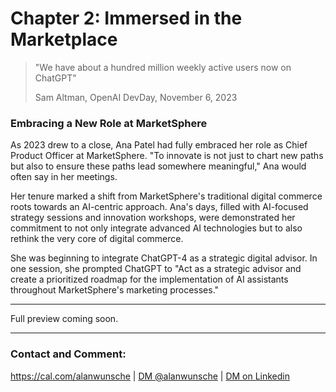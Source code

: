 # Chapter 2: Immersed in the Marketplace

> "We have about a hundred million weekly active users now on ChatGPT"
> 
> Sam Altman, OpenAI DevDay, November 6, 2023

### Embracing a New Role at MarketSphere
As 2023 drew to a close, Ana Patel had fully embraced her role as Chief Product Officer at MarketSphere. "To innovate is not just to chart new paths but also to ensure these paths lead somewhere meaningful," Ana would often say in her meetings.

Her tenure marked a shift from MarketSphere's traditional digital commerce roots towards an AI-centric approach. Ana's days, filled with AI-focused strategy sessions and innovation workshops, were demonstrated her commitment to not only integrate advanced AI technologies but to also rethink the very core of digital commerce.

She was beginning to integrate ChatGPT-4 as a strategic digital advisor. In one session, she prompted ChatGPT to "Act as a strategic advisor and create a prioritized roadmap for the implementation of AI assistants throughout MarketSphere's marketing processes."

---

Full preview coming soon.

---

### Contact and Comment:

<a href="https://cal.com/alanwunsche">https://cal.com/alanwunsche</a> | <a href="https://x.com/alanwunsche">DM @alanwunsche</a> | <a href="https://linkedin.com/in/alanwunsche">DM on Linkedin</a>
<br /><br />
